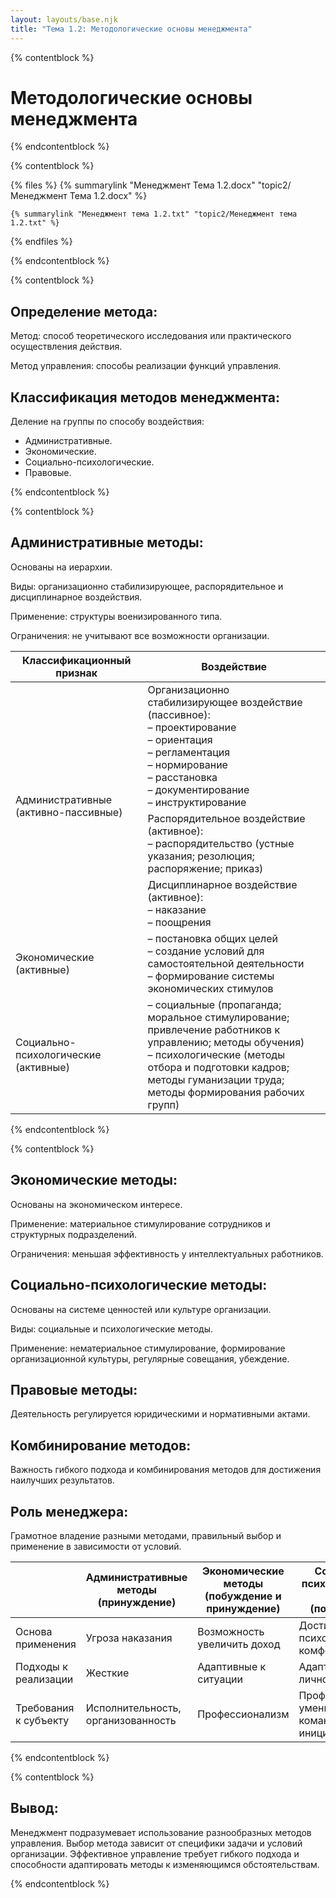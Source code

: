 ```yaml
---
layout: layouts/base.njk
title: "Тема 1.2: Методологические основы менеджмента"
---
```


{% contentblock %}

# Методологические основы менеджмента

{% endcontentblock %}

{% contentblock %}

{% files %}
    {% summarylink "Менеджмент Тема 1.2.docx" "topic2/Менеджмент Тема 1.2.docx" %}

    {% summarylink "Менеджмент тема 1.2.txt" "topic2/Менеджмент тема 1.2.txt" %}
{% endfiles %}

{% endcontentblock %}

{% contentblock %}

## Определение метода:

Метод: способ теоретического исследования или практического осуществления действия.

Метод управления: способы реализации функций управления.

## Классификация методов менеджмента:

Деление на группы по способу воздействия:

- Административные.
- Экономические.
- Социально-психологические.
- Правовые.

{% endcontentblock %}

{% contentblock %}

## Административные методы:

Основаны на иерархии.

Виды: организационно стабилизирующее, распорядительное и дисциплинарное воздействия.

Применение: структуры военизированного типа.

Ограничения: не учитывают все возможности организации.

<table>
    <thead>
        <tr>
            <th>Классификационный признак</th>
            <th>Воздействие</th>
        </tr>
    </thead>
    <tbody>
        <tr>
            <td rowspan="3">Административные<br>(активно-пассивные)</td>
            <td>Организационно стабилизирующее воздействие (пассивное):<br>
                – проектирование<br>
                – ориентация<br>
                – регламентация<br>
                – нормирование<br>
                – расстановка<br>
                – документирование<br>
                – инструктирование
            </td>
        </tr>
        <tr>
            <td>Распорядительное воздействие (активное):<br>
                – распорядительство (устные указания; резолюция; распоряжение; приказ)
            </td>
        </tr>
        <tr>
            <td>Дисциплинарное воздействие (активное):<br>
                – наказание<br>
                – поощрения
            </td>
        </tr>
        <tr>
            <td>Экономические (активные)</td>
            <td>
                – постановка общих целей<br>
                – создание условий для самостоятельной деятельности<br>
                – формирование системы экономических стимулов
            </td>
        </tr>
        <tr>
            <td>Социально-психологические (активные)</td>
            <td>
                – социальные (пропаганда; моральное стимулирование; привлечение работников к управлению; методы обучения)<br>
                – психологические (методы отбора и подготовки кадров; методы гуманизации труда; методы формирования рабочих групп)
            </td>
        </tr>
    </tbody>
</table>

{% endcontentblock %}

{% contentblock %}

## Экономические методы:


Основаны на экономическом интересе.

Применение: материальное стимулирование сотрудников и структурных подразделений.

Ограничения: меньшая эффективность у интеллектуальных работников.

## Социально-психологические методы:

Основаны на системе ценностей или культуре организации.

Виды: социальные и психологические методы.

Применение: нематериальное стимулирование, формирование организационной культуры, регулярные совещания, убеждение.

## Правовые методы:

Деятельность регулируется юридическими и нормативными актами.

## Комбинирование методов:

Важность гибкого подхода и комбинирования методов для достижения наилучших результатов.

## Роль менеджера:

Грамотное владение разными методами, правильный выбор и применение в зависимости от условий.

<table>
    <thead>
        <tr>
            <th></th>
            <th>Административные методы<br>(принуждение)</th>
            <th>Экономические методы<br>(побуждение и принуждение)</th>
            <th>Социально-психологические методы<br>(побуждение)</th>
        </tr>
    </thead>
    <tbody>
        <tr>
            <td>Основа применения</td>
            <td>Угроза наказания</td>
            <td>Возможность увеличить доход</td>
            <td>Достижение психологического комфорта</td>
        </tr>
        <tr>
            <td>Подходы к реализации</td>
            <td>Жесткие</td>
            <td>Адаптивные к ситуации</td>
            <td>Адаптивные к личности</td>
        </tr>
        <tr>
            <td>Требования к субъекту</td>
            <td>Исполнительность, организованность</td>
            <td>Профессионализм</td>
            <td>Профессионализм, умение работать в команде, инициативность</td>
        </tr>
    </tbody>
</table>

{% endcontentblock %}

{% contentblock %}

## Вывод:

Менеджмент подразумевает использование разнообразных методов управления. Выбор метода зависит от специфики задачи и условий организации. Эффективное управление требует гибкого подхода и способности адаптировать методы к изменяющимся обстоятельствам.

{% endcontentblock %}
